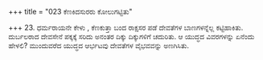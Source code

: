 +++
title = "023 ಕೆಣಕಿದಸುರರು ಕೋಲುಗಟ್ಟಿತು"

+++
23. ಧರ್ಮರಾಯನೇ ಕೇಳು ,  ಕೆಣಕುತ್ತಾ ಬಂದ ರಾಕ್ಷಸರ ಪಡೆ ದೇವತೆಗಳ ಬಾಣಗಳನ್ನೆಲ್ಲ  ಕಟ್ಟಿಹಾಕಿತು. ದುರ್ಬಲರಾದ ದೇವಸೇನೆ ಪಕ್ಕಕ್ಕೆ ಸರಿದು ಅನಂತರ ದಿಕ್ಕು ದಿಕ್ಕುಗಳಿಗೆ ಚದುರಿತು.  ಆ ಯುದ್ಧದ ವಿವರಗಳನ್ನು ಏನೆಂದು ಹೇಳಲಿ? ಮುಂದುವರೆದ ಯುದ್ಧದ ಆರ್ಭಟವು ದೇವತೆಗಳ ವೈಭವವನ್ನು ಅಣಗಿಸಿತು.